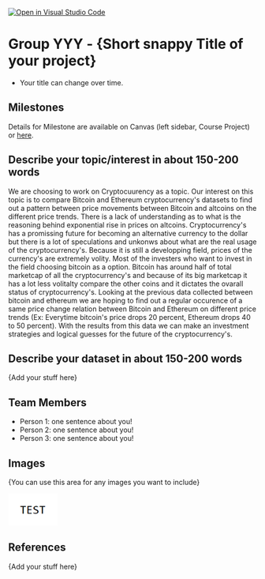 [![Open in Visual Studio Code](https://classroom.github.com/assets/open-in-vscode-f059dc9a6f8d3a56e377f745f24479a46679e63a5d9fe6f495e02850cd0d8118.svg)](https://classroom.github.com/online_ide?assignment_repo_id=5843168&assignment_repo_type=AssignmentRepo)
# Group YYY - {Short snappy Title of your project}

- Your title can change over time.

## Milestones

Details for Milestone are available on Canvas (left sidebar, Course Project) or [here](https://firas.moosvi.com/courses/data301/project/milestone01.html).

## Describe your topic/interest in about 150-200 words

We are choosing to work on Cryptocuurency as a topic. Our interest on this topic is to compare Bitcoin and Ethereum cryptocurrency's datasets to find out a pattern between price movements between Bitcoin and altcoins on the different price trends. There is a lack of understanding as to what is the reasoning behind exponential rise in prices on altcoins. Cryptocurrency's has a promissing future for becoming an alternative currency to the dollar but there is a lot of speculations and unkonws about what are the real usage of the cryptocurrency's. Because it is still a developping field, prices of the currency's are extremely volity. Most of the investers who want to invest in the field choosing bitcoin as a option. Bitcoin has around half of total marketcap of all the cryptocurrency's and because of its big marketcap it has a lot less volitalty compare the other coins and it dictates the ovarall status of cryptocurrency's. Looking at the previous data collected between bitcoin and ethereum we are hoping to find out a regular occurence of a same price change relation between Bitcoin and Ethereum on different price trends (Ex: Everytime bitcoin's price drops 20 percent, Ethereum drops 40 to 50 percent). With the results from this data we can make an investment strategies and logical guesses for the future of the cryptocurrency's.
## Describe your dataset in about 150-200 words

{Add your stuff here}

## Team Members

- Person 1: one sentence about you!
- Person 2: one sentence about you!
- Person 3: one sentence about you!

## Images

{You can use this area for any images you want to include}

<img src ="images/test.png" width="100px">

## References

{Add your stuff here}



